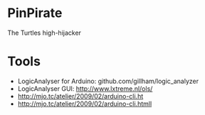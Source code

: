 # PinPirate
  The Turtles high-hijacker

# Tools

  *  LogicAnalyser for Arduino: github.com/gillham/logic_analyzer
  *  LogicAnalyser GUI: http://www.lxtreme.nl/ols/
  * http://mjo.tc/atelier/2009/02/arduino-cli.ht
  * http://mjo.tc/atelier/2009/02/arduino-cli.htmll

